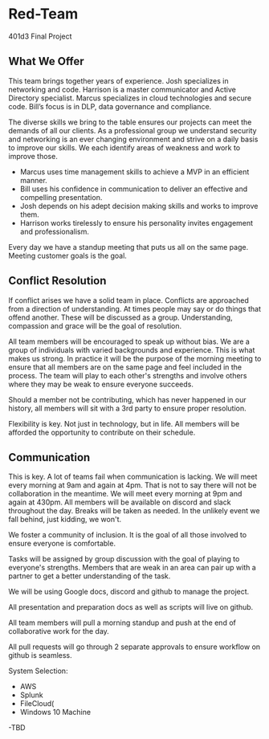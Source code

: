 # Red-Team
401d3 Final Project

## What We Offer

This team brings together years of experience. Josh specializes in networking and code. Harrison is a master communicator and Active Directory specialist. Marcus specializes in cloud technologies and secure code. Bill’s focus is in DLP, data governance and compliance.

The diverse skills we bring to the table ensures our projects can meet the demands of all our clients. As a professional group we understand security and networking is an ever changing environment and strive on a daily basis to improve our skills. We each identify areas of weakness and work to improve those.

- Marcus uses time management skills to achieve a MVP in an efficient manner.
- Bill uses his confidence in communication to deliver an effective and compelling presentation.
- Josh depends on his adept decision making skills and works to improve them.
- Harrison works tirelessly to ensure his personality invites engagement and professionalism.
 
Every day we have a standup meeting that puts us all on the same page. Meeting customer goals is the goal.

## Conflict Resolution

If conflict arises we have a solid team in place. Conflicts are approached from a direction of understanding. At times people may say or do things that offend another. These will be discussed as a group. Understanding, compassion and grace will be the goal of resolution.

All team members will be encouraged to speak up without bias. We are a group of individuals with varied backgrounds and experience. This is what makes us strong. In practice it will be the purpose of the morning meeting to ensure that all members are on the same page and feel included in the process. The team will play to each other's strengths and involve others where they may be weak to ensure everyone succeeds.

Should a member not be contributing, which has never happened in our history, all members will sit with a 3rd party to ensure proper resolution.

Flexibility is key. Not just in technology, but in life. All members will be afforded the opportunity to contribute on their schedule.

## Communication

This is key. A lot of teams fail when communication is lacking. We will meet every morning at 9am and again at 4pm. That is not to say there will not be collaboration in the meantime. We will meet every morning at 9pm and again at 430pm. All members will be available on discord and slack throughout the day. Breaks will be taken as needed. In the unlikely event we fall behind, just kidding, we won't.

We foster a community of inclusion. It is the goal of all those involved to ensure everyone is comfortable.

Tasks will be assigned by group discussion with the goal of playing to everyone's strengths. Members that are weak in an area can pair up with a partner to get a better understanding of the task.

We will be using Google docs, discord and github to manage the project.

All presentation and preparation docs as well as scripts will live on github.

All team members will pull a morning standup and push at the end of collaborative work for the day.

All pull requests will go through 2 separate approvals to ensure workflow on github is seamless.

System Selection:

- AWS
- Splunk
- FileCloud(
- Windows 10 Machine


-TBD


